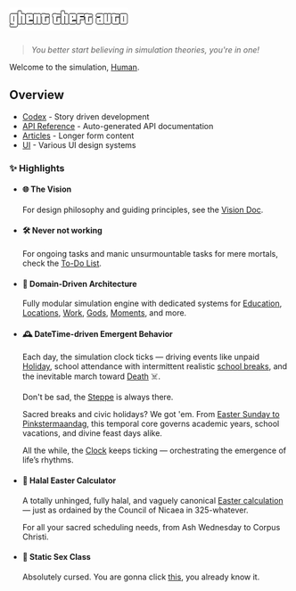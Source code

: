 # ![logo](images/logo-alpha.png)

> _You better start believing in simulation theories, you're in one!_

Welcome to the simulation, [Human](xref:Humans.Human).

## Overview

- [Codex](codex/simulation.md) - Story driven development
- [API Reference](api/index.md) - Auto-generated API documentation
- [Articles](articles/index.md) - Longer form content
- [UI](ui/index.md) - Various UI design systems

### ✨ Highlights

- #### 🌐 The Vision

  For design philosophy and guiding principles, see the
  [Vision Doc](articles/vision.md).

- #### 🛠️ Never not working

  For ongoing tasks and manic unsurmountable tasks for mere mortals, check the [To-Do List](articles/to-dos.md).

- #### 🧠 Domain-Driven Architecture

  Fully modular simulation engine with dedicated systems for
  [Education](xref:Education), [Locations](xref:Locations), [Work](xref:Work),
  [Gods](xref:Gods), [Moments](xref:Moments), and more.

- #### 🕰️ DateTime-driven Emergent Behavior

  Each day, the simulation clock ticks — driving events like unpaid
  [Holiday](xref:Time.Holiday), school attendance with intermittent realistic
  [school breaks](xref:Education.SchoolBreakTypes), and the inevitable march
  toward [Death](xref:Moments.DeathMoment) ☠️.

  Don't be sad, the [Steppe](xref:Life.Steppe) is always there.

  Sacred breaks and civic holidays? We got 'em. From
  [Easter Sunday to Pinkstermaandag](xref:Time.Calendar), this temporal core
  governs academic years, school vacations, and divine feast days alike.

  All the while, the [Clock](xref:Time.Clock) keeps ticking — orchestrating the
  emergence of life’s rhythms.

- #### 🌅 Halal Easter Calculator

  A totally unhinged, fully halal, and vaguely canonical
  [Easter calculation](xref:Gods.Religion) — just as ordained by the Council of
  Nicaea in 325-whatever.

  For all your sacred scheduling needs, from Ash Wednesday to Corpus Christi.

- #### 🍆 Static Sex Class

  Absolutely cursed. You are gonna click [this](xref:Gods.Sex), you already know
  it.

